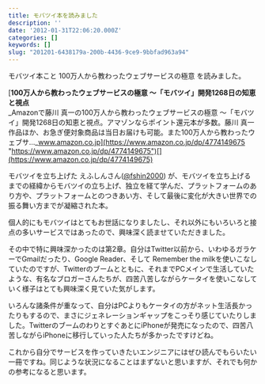 ```yaml
---
title: モバツイ本を読みました
description: ''
date: '2012-01-31T22:06:20.000Z'
categories: []
keywords: []
slug: "201201-6438179a-200b-4436-9ce9-9bbfad963a94"
---
```

モバツイ本こと 100万人から教わったウェブサービスの極意 を読みました。

[**100万人から教わったウェブサービスの極意 ～「モバツイ」開発1268日の知恵と視点**  
_Amazonで藤川 真一の100万人から教わったウェブサービスの極意 ～「モバツイ」開発1268日の知恵と視点。アマゾンならポイント還元本が多数。藤川 真一作品ほか、お急ぎ便対象商品は当日お届けも可能。また100万人から教わったウェブサ…_www.amazon.co.jp](https://www.amazon.co.jp/dp/4774149675 "https://www.amazon.co.jp/dp/4774149675")[](https://www.amazon.co.jp/dp/4774149675)

モバツイを立ち上げた えふしんさん([@fshin2000](http://twitter.com/#!/fshin2000)) が、モバツイを立ち上げるまでの経緯からモバツイの立ち上げ、独立を経て学んだ、プラットフォームのあり方や、プラットフォームとのつきあい方、そして最後に変化が大きい世界での振る舞い方までが凝縮された本。

個人的にもモバツイはとてもお世話になりましたし、それ以外にもいろいろと接点の多いサービスではあったので、興味深く読ませていただきました。

その中で特に興味深かったのは第2章。自分はTwitter以前から、いわゆるガラケーでGmailだったり、Google Reader、そして Remember the milkを使いこなしていたのですが、Twitterのブームとともに、それまでPCメインで生活していたような、有名なブロガーさんたちが、四苦八苦しながらケータイを使いこなしていく様子はとても興味深く見ていた気がします。

いろんな諸条件が重なって、自分はPCよりもケータイの方がネット生活長かったりもするので、まさにジェネレーションギャップをこっそり感じていたりしました。TwitterのブームのわりとすぐあとにiPhoneが発売になったので、四苦八苦しながらiPhoneに移行していった人たちが多かったですけどね。

これから自分でサービスを作っていきたいエンジニアにはぜひ読んでもらいたい一冊ですね。同じような状況になることはまずないと思いますが、それでも何かの参考になると思います。